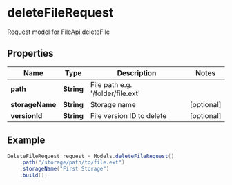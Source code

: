 # deleteFileRequest

Request model for FileApi.deleteFile

## Properties

Name | Type | Description | Notes
---- | ---- | ----------- | -----
**path** | **String**| File path e.g. &#39;/folder/file.ext&#39; |
**storageName** | **String**| Storage name | [optional]
**versionId** | **String**| File version ID to delete | [optional]

## Example
```java
DeleteFileRequest request = Models.deleteFileRequest()
    .path("/storage/path/to/file.ext")
    .storageName("First Storage")
    .build();
```

